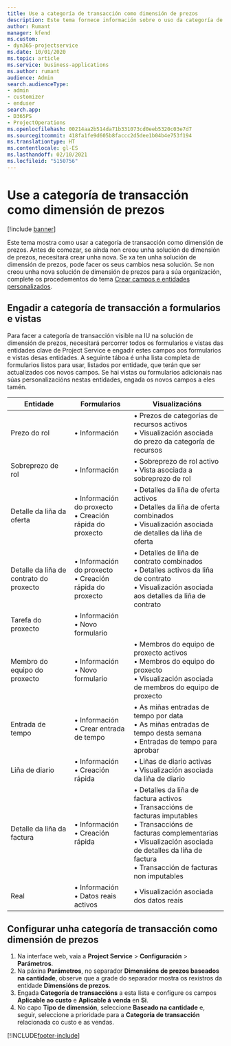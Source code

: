 ```yaml
---
title: Use a categoría de transacción como dimensión de prezos
description: Este tema fornece información sobre o uso da categoría de transacción como dimensión de prezos.
author: Rumant
manager: kfend
ms.custom:
- dyn365-projectservice
ms.date: 10/01/2020
ms.topic: article
ms.service: business-applications
ms.author: rumant
audience: Admin
search.audienceType:
- admin
- customizer
- enduser
search.app:
- D365PS
- ProjectOperations
ms.openlocfilehash: 00214aa2b514da71b331073cd0eeb5320c03e7d7
ms.sourcegitcommit: 418fa1fe9d605b8faccc2d5dee1b04b4e753f194
ms.translationtype: HT
ms.contentlocale: gl-ES
ms.lasthandoff: 02/10/2021
ms.locfileid: "5150756"
---
```

# <a name="use-transaction-category-as-a-pricing-dimension"></a>Use a categoría de transacción como dimensión de prezos

[!include [banner](../includes/psa-now-project-operations.md)]

Este tema mostra como usar a categoría de transacción como dimensión de prezos. Antes de comezar, se aínda non creou unha solución de dimensión de prezos, necesitará crear unha nova. Se xa ten unha solución de dimensión de prezos, pode facer os seus cambios nesa solución. Se non creou unha nova solución de dimensión de prezos para a súa organización, complete os procedementos do tema [Crear campos e entidades personalizados](create-custom-fields-entities.md).

## <a name="add-transaction-category-to-forms-and-views"></a>Engadir a categoría de transacción a formularios e vistas
Para facer a categoría de transacción visible na IU na solución de dimensión de prezos, necesitará percorrer todos os formularios e vistas das entidades clave de Project Service e engadir estes campos aos formularios e vistas desas entidades.
A seguinte táboa é unha lista completa de formularios listos para usar, listados por entidade, que terán que ser actualizados cos novos campos. Se hai vistas ou formularios adicionais nas súas personalizacións nestas entidades, engada os novos campos a eles tamén.

|  Entidade        | Formularios     |Visualizacións        |
| ------------------------------|---------------------------------|----------------------------------|
|  Prezo do rol|• Información |• Prezos de categorías de recursos activos<br> • Visualización asociada do prezo da categoría de recursos|
|  Sobreprezo de rol|• Información|• Sobreprezo de rol activo<br>• Vista asociada a sobreprezo de rol|
|  Detalle da liña da oferta|• Información do proxecto<br>• Creación rápida do proxecto|• Detalles da liña de oferta activos<br>• Detalles da liña de oferta combinados<br>• Visualización asociada de detalles da liña de oferta|
|  Detalle da liña de contrato do proxecto|• Información do proxecto<br>• Creación rápida do proxecto|• Detalles de liña de contrato combinados<br>• Detalles activos da liña de contrato<br>• Visualización asociada aos detalles da liña de contrato|
|  Tarefa do proxecto|• Información<br>• Novo formulario||
|  Membro do equipo do proxecto|• Información<br>• Novo formulario|• Membros do equipo de proxecto activos<br>• Membros do equipo do proxecto<br>• Visualización asociada de membros do equipo de proxecto|
|  Entrada de tempo|• Información<br>• Crear entrada de tempo|• As miñas entradas de tempo por data<br>• As miñas entradas de tempo desta semana<br>• Entradas de tempo para aprobar|
|  Liña de diario|• Información<br>• Creación rápida|• Liñas de diario activas<br>• Visualización asociada da liña de diario|
|  Detalle da liña da factura|• Información<br>• Creación rápida|• Detalles da liña de factura activos<br>• Transaccións de facturas imputables<br>• Transaccións de facturas complementarias<br>• Visualización asociada de detalles da liña de factura<br>• Transacción de facturas non imputables|
|  Real|• Información<br>• Datos reais activos|• Visualización asociada dos datos reais|

## <a name="set-up-transaction-category-as-a-pricing-dimension"></a>Configurar unha categoría de transacción como dimensión de prezos

1. Na interface web, vaia a **Project Service** > **Configuración** > **Parámetros**. 
2. Na páxina **Parámetros**, no separador **Dimensións de prezos baseados na cantidade**, observe que a grade do separador mostra os rexistros da entidade **Dimensións de prezos**.
3. Engada **Categoría de transaccións** a esta lista e configure os campos **Aplicable ao custo** e **Aplicable á venda** en **Si**.
4. No capo **Tipo de dimensión**, seleccione **Baseado na cantidade** e, seguir, seleccione a prioridade para a **Categoría de transacción** relacionada co custo e as vendas.


[!INCLUDE[footer-include](../includes/footer-banner.md)]